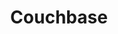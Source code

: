 ---
title: Couchbase
isOfficial: true
categories:
  - database
docs:
  - id: java
    url: https://www.testcontainers.org/modules/databases/couchbase/
    example: |
      ```
      var couchbase = new CouchbaseContainer(DockerImageName.parse(
        "couchbase/server:community-7.0.2"
      ));
      couchbase.start();
      ```
  - id: go
    url: https://golang.testcontainers.org/modules/couchbase/
    example: |
      ```
      container, err := couchbase.StartContainer(ctx,
        couchbase.WithImageName("couchbase/server:community-7.0.2"),
        couchbase.WithBucket(couchbase.NewBucket("bucketName")),
      )
      ```
  - id: dotnet
    url: https://dotnet.testcontainers.org/modules/
    example: |
      ```
      ```
description: |
  A document oriented NoSQL database
---
